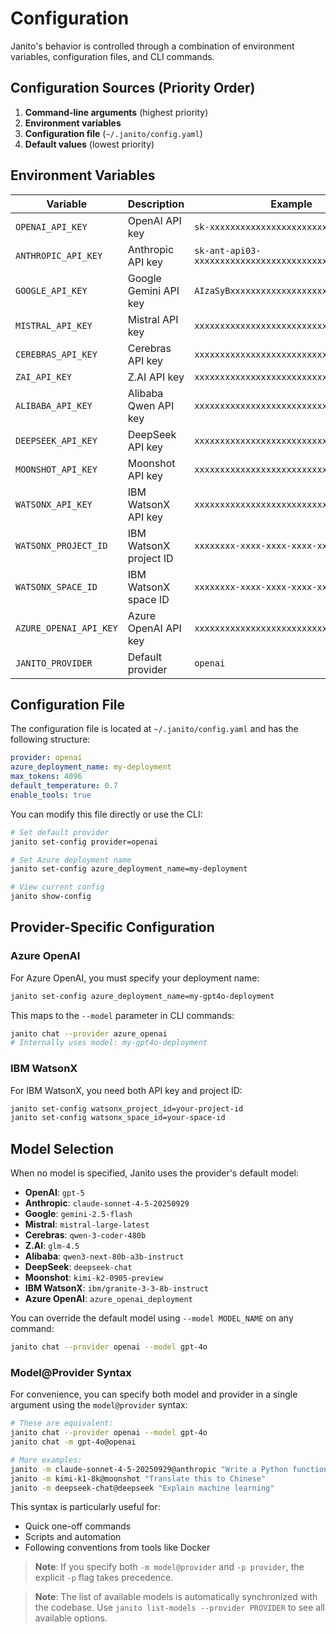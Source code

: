 # Configuration

Janito's behavior is controlled through a combination of environment variables, configuration files, and CLI commands.

## Configuration Sources (Priority Order)

1. **Command-line arguments** (highest priority)
2. **Environment variables**
3. **Configuration file** (`~/.janito/config.yaml`)
4. **Default values** (lowest priority)

## Environment Variables

| Variable | Description | Example |
|----------|-------------|---------|
| `OPENAI_API_KEY` | OpenAI API key | `sk-xxxxxxxxxxxxxxxxxxxxxxxxxxxxxxxx` |
| `ANTHROPIC_API_KEY` | Anthropic API key | `sk-ant-api03-xxxxxxxxxxxxxxxxxxxxxxxxxxxxxxxx` |
| `GOOGLE_API_KEY` | Google Gemini API key | `AIzaSyBxxxxxxxxxxxxxxxxxxxxxxxxxxxxxxx` |
| `MISTRAL_API_KEY` | Mistral API key | `xxxxxxxxxxxxxxxxxxxxxxxxxxxxxxxx` |
| `CEREBRAS_API_KEY` | Cerebras API key | `xxxxxxxxxxxxxxxxxxxxxxxxxxxxxxxx` |
| `ZAI_API_KEY` | Z.AI API key | `xxxxxxxxxxxxxxxxxxxxxxxxxxxxxxxx` |
| `ALIBABA_API_KEY` | Alibaba Qwen API key | `xxxxxxxxxxxxxxxxxxxxxxxxxxxxxxxx` |
| `DEEPSEEK_API_KEY` | DeepSeek API key | `xxxxxxxxxxxxxxxxxxxxxxxxxxxxxxxx` |
| `MOONSHOT_API_KEY` | Moonshot API key | `xxxxxxxxxxxxxxxxxxxxxxxxxxxxxxxx` |
| `WATSONX_API_KEY` | IBM WatsonX API key | `xxxxxxxxxxxxxxxxxxxxxxxxxxxxxxxx` |
| `WATSONX_PROJECT_ID` | IBM WatsonX project ID | `xxxxxxxx-xxxx-xxxx-xxxx-xxxxxxxxxxxx` |
| `WATSONX_SPACE_ID` | IBM WatsonX space ID | `xxxxxxxx-xxxx-xxxx-xxxx-xxxxxxxxxxxx` |
| `AZURE_OPENAI_API_KEY` | Azure OpenAI API key | `xxxxxxxxxxxxxxxxxxxxxxxxxxxxxxxx` |
| `JANITO_PROVIDER` | Default provider | `openai` |

## Configuration File

The configuration file is located at `~/.janito/config.yaml` and has the following structure:

```yaml
provider: openai
azure_deployment_name: my-deployment
max_tokens: 4096
default_temperature: 0.7
enable_tools: true
```

You can modify this file directly or use the CLI:

```bash
# Set default provider
janito set-config provider=openai

# Set Azure deployment name
janito set-config azure_deployment_name=my-deployment

# View current config
janito show-config
```

## Provider-Specific Configuration

### Azure OpenAI

For Azure OpenAI, you must specify your deployment name:

```bash
janito set-config azure_deployment_name=my-gpt4o-deployment
```

This maps to the `--model` parameter in CLI commands:

```bash
janito chat --provider azure_openai
# Internally uses model: my-gpt4o-deployment
```

### IBM WatsonX

For IBM WatsonX, you need both API key and project ID:

```bash
janito set-config watsonx_project_id=your-project-id
janito set-config watsonx_space_id=your-space-id
```

## Model Selection

When no model is specified, Janito uses the provider's default model:

- **OpenAI**: `gpt-5`
- **Anthropic**: `claude-sonnet-4-5-20250929`
- **Google**: `gemini-2.5-flash`
- **Mistral**: `mistral-large-latest`
- **Cerebras**: `qwen-3-coder-480b`
- **Z.AI**: `glm-4.5`
- **Alibaba**: `qwen3-next-80b-a3b-instruct`
- **DeepSeek**: `deepseek-chat`
- **Moonshot**: `kimi-k2-0905-preview`
- **IBM WatsonX**: `ibm/granite-3-3-8b-instruct`
- **Azure OpenAI**: `azure_openai_deployment`

You can override the default model using `--model MODEL_NAME` on any command:

```bash
janito chat --provider openai --model gpt-4o
```

### Model@Provider Syntax

For convenience, you can specify both model and provider in a single argument using the `model@provider` syntax:

```bash
# These are equivalent:
janito chat --provider openai --model gpt-4o
janito chat -m gpt-4o@openai

# More examples:
janito -m claude-sonnet-4-5-20250929@anthropic "Write a Python function"
janito -m kimi-k1-8k@moonshot "Translate this to Chinese"
janito -m deepseek-chat@deepseek "Explain machine learning"
```

This syntax is particularly useful for:
- Quick one-off commands
- Scripts and automation
- Following conventions from tools like Docker

> **Note**: If you specify both `-m model@provider` and `-p provider`, the explicit `-p` flag takes precedence.

> **Note**: The list of available models is automatically synchronized with the codebase. Use `janito list-models --provider PROVIDER` to see all available options.